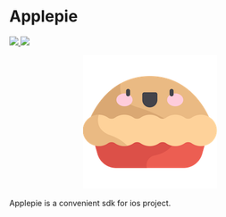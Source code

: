 # Applepie

<p align="left">
<a href="https://travis-ci.org/cdtschange/ios-applepie">
  <img src="https://travis-ci.org/cdtschange/ios-applepie.svg?branch=master">
</a>
<a href="https://codecov.io/gh/cdtschange/ios-applepie">
  <img src="https://codecov.io/gh/cdtschange/ios-applepie/branch/master/graph/badge.svg" />
</a>
</p>
<p align="center">
<img src="/images/logo.png" alt="Applepie" title="Applepie" width="240"/>
</p>
</p>

Applepie is a convenient sdk for ios project.
